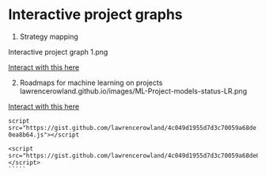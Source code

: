 # Interactive project graphs


1. Strategy mapping

Interactive project graph 1.png

[Interact with this here](https://lawrencerowland.github.io/network/)

2. Roadmaps for machine learning on projects 
lawrencerowland.github.io/images/ML-Project-models-status-LR.png

[Interact with this here ](https://gist.github.com/lawrencerowland/4c049d1955d7d3c70059a68de0ea8b64)

`‌script src="https://gist.github.com/lawrencerowland/4c049d1955d7d3c70059a68de0ea8b64.js"></script`
```
<script src="https://gist.github.com/lawrencerowland/4c049d1955d7d3c70059a68de0ea8b64.js"></script>
````‌`